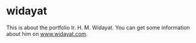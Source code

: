 widayat
=======

This is about the portfolio Ir. H. M. Widayat. You can get some information about him on www.widayat.com.

